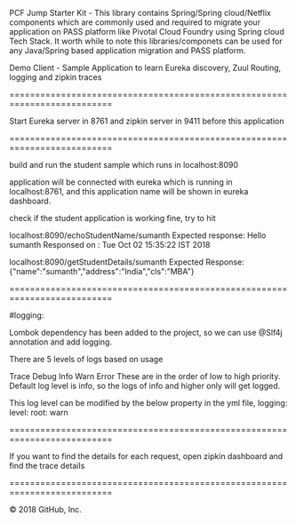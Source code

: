PCF Jump Starter Kit - This library contains Spring/Spring cloud/Netflix components which are commonly used and required to migrate your application on PASS platform like Pivotal Cloud Foundry using Spring cloud Tech Stack. It worth while to note this libraries/componets can be used for any Java/Spring based application migration and PASS platform.

Demo Client - Sample Application to learn Eureka discovery, Zuul Routing, logging and zipkin traces

==========================================================================

Start Eureka server in 8761 and zipkin server in 9411 before this application

==========================================================================

build and run the student sample which runs in localhost:8090

application will be connected with eureka which is running in localhost:8761, and this application name will be shown in eureka dashboard.

check if the student application is working fine, try to hit

localhost:8090/echoStudentName/sumanth Expected response: Hello sumanth Responsed on : Tue Oct 02 15:35:22 IST 2018

localhost:8090/getStudentDetails/sumanth Expected Response: {"name":"sumanth","address":"India","cls":"MBA"}

==========================================================================

#logging:

Lombok dependency has been added to the project, so we can use @Slf4j annotation and add logging.

There are 5 levels of logs based on usage

Trace
Debug
Info
Warn
Error
These are in the order of low to high priority. Default log level is info, so the logs of info and higher only will get logged.

This log level can be modified by the below property in the yml file, logging: level: root: warn

========================================================================== 

If you want to find the details for each request, open zipkin dashboard and find the trace details

==========================================================================

© 2018 GitHub, Inc.
